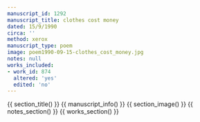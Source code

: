 ```yaml
---
manuscript_id: 1292
manuscript_title: clothes cost money
dated: 15/9/1990
circa: ''
method: xerox
manuscript_type: poem
image: poem1990-09-15-clothes_cost_money.jpg
notes: null
works_included:
- work_id: 874
  altered: 'yes'
  edited: 'no'
---
```


{{ section_title() }}
{{ manuscript_info() }}
{{ section_image() }}
{{ notes_section() }}
{{ works_section() }}
